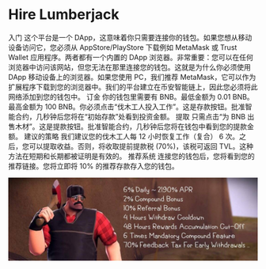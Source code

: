 # Hire Lumberjack

入门
这个平台是一个 DApp，这意味着你只需要连接你的钱包。如果您想从移动设备访问它，您必须从 AppStore/PlayStore 下载例如 MetaMask 或 Trust Wallet 应用程序。两者都有一个内置的 DApp 浏览器。非常重要：您可以在任何浏览器中访问该网站，但您无法在那里连接您的钱包。这就是为什么你必须使用 DApp
移动设备上的浏览器。如果您使用 PC，我们推荐 MetaMask，它可以作为扩展程序下载到您的浏览器中。我们的平台建立在币安智能链上，因此您必须将此网络添加到您的钱包中。
订金
你的钱包里需要有 BNB。最低金额为 0.01 BNB。最高金额为 100 BNB。你必须点击“伐木工人投入工作”。这是存款按钮。批准智能合约，几秒钟后您将在“初始存款”处看到投资金额。
提取
只需点击“为 BNB 出售木材”。这是提款按钮。批准智能合约，几秒钟后您将在钱包中看到您的提款金额。
建议的策略
我们建议您的伐木工人每 12 小时恢复工作（复合） 6 次。之后，您可以提取收益。否则，将收取提前提款税 (70%)，该税可返回 TVL。这种方法在短期和长期都被证明是有效的。
推荐系统
连接您的钱包后，您将看到您的推荐链接。您将立即将 10% 的推荐存款存入您的钱包。

![1080x360](1080x360.jpg)


